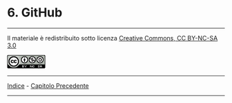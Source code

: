 # 6. GitHub 

---

Il materiale è redistribuito sotto licenza [Creative Commons, CC BY-NC-SA 3.0][licenza]

![Licenza CC BY-NC-SA 3.0](license.png "Licenza CC BY-NC-SA 3.0")

[licenza]: https://creativecommons.org/licenses/by-nc-sa/3.0/

---

[Indice][index] - [Capitolo Precedente][prev]

[index]: https://github.com/FraClem/GitTutorial/
[prev]: https://github.com/FraClem/GitTutorial/blob/master/5.%20Git%20distribuito.md

---
